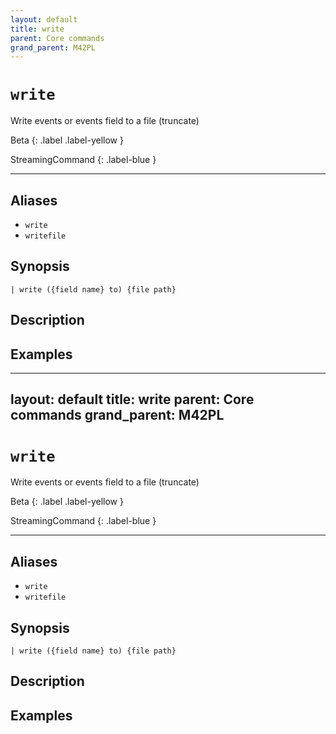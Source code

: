 ```yaml
---
layout: default
title: write
parent: Core commands
grand_parent: M42PL
---
```


# `write`

Write events or events field to a file (truncate)

Beta
{: .label .label-yellow }

StreamingCommand
{: .label-blue }

---


## Aliases

* `write`
* `writefile`

## Synopsis

```shell
| write ({field name} to) {file path}
```

## Description

## Examples

---
layout: default
title: write
parent: Core commands
grand_parent: M42PL
---

# `write`

Write events or events field to a file (truncate)

Beta
{: .label .label-yellow }

StreamingCommand
{: .label-blue }

---


## Aliases

* `write`
* `writefile`

## Synopsis

```shell
| write ({field name} to) {file path}
```

## Description

## Examples

